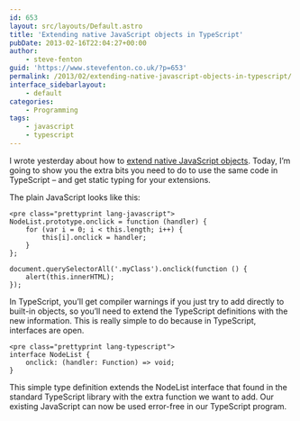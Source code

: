 ```yaml
---
id: 653
layout: src/layouts/Default.astro
title: 'Extending native JavaScript objects in TypeScript'
pubDate: 2013-02-16T22:04:27+00:00
author:
    - steve-fenton
guid: 'https://www.stevefenton.co.uk/?p=653'
permalink: /2013/02/extending-native-javascript-objects-in-typescript/
interface_sidebarlayout:
    - default
categories:
    - Programming
tags:
    - javascript
    - typescript
---
```


I wrote yesterday about how to [extend native JavaScript objects](https://www.stevefenton.co.uk/2013/02/extending-native-javascript-objects-in-typescript/). Today, I’m going to show you the extra bits you need to do to use the same code in TypeScript – and get static typing for your extensions.

The plain JavaScript looks like this:

```
<pre class="prettyprint lang-javascript">
NodeList.prototype.onclick = function (handler) {
    for (var i = 0; i < this.length; i++) {
        this[i].onclick = handler;  
    }
};

document.querySelectorAll('.myClass').onclick(function () {
    alert(this.innerHTML);
});
```

In TypeScript, you’ll get compiler warnings if you just try to add directly to built-in objects, so you’ll need to extend the TypeScript definitions with the new information. This is really simple to do because in TypeScript, interfaces are open.

```
<pre class="prettyprint lang-typescript">
interface NodeList {
    onclick: (handler: Function) => void;
}
```

This simple type definition extends the NodeList interface that found in the standard TypeScript library with the extra function we want to add. Our existing JavaScript can now be used error-free in our TypeScript program.